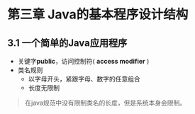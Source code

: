 # 第三章 Java的基本程序设计结构
## 3.1 一个简单的Java应用程序
- 关键字**public**，访问控制符( **access modifier** )
- 类名规则
	- 以字母开头，紧跟字母、数字的任意组合
	- 长度无限制

> 在java规范中没有限制类名的长度，但是系统本身会限制。
> 
<!--stackedit_data:
eyJoaXN0b3J5IjpbMjA3MTk2NTMxOF19
-->